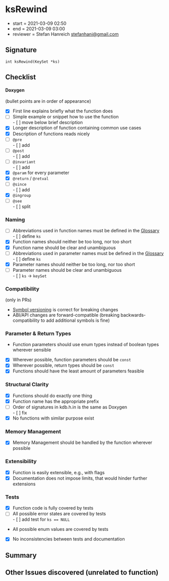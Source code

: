 # ksRewind

- start = 2021-03-09 02:50
- end = 2021-03-09 03:00
- reviewer = Stefan Hanreich <stefanhani@gmail.com>

## Signature

`int ksRewind(KeySet *ks)`

## Checklist

#### Doxygen

(bullet points are in order of appearance)

- [x] First line explains briefly what the function does
- [ ] Simple example or snippet how to use the function  
      - [ ] move below brief description
- [x] Longer description of function containing common use cases
- [x] Description of functions reads nicely
- [ ] `@pre`  
      - [ ] add
- [ ] `@post`  
      - [ ] add
- [ ] `@invariant`  
      - [ ] add
- [x] `@param` for every parameter
- [x] `@return` / `@retval`
- [ ] `@since`  
      - [ ] add
- [x] `@ingroup`
- [ ] `@see`  
      - [ ] split

### Naming

- [ ] Abbreviations used in function names must be defined in the
      [Glossary](/doc/help/elektra-glossary.md)  
      - [ ] define `ks`
- [x] Function names should neither be too long, nor too short
- [x] Function name should be clear and unambiguous
- [ ] Abbreviations used in parameter names must be defined in the
      [Glossary](/doc/help/elektra-glossary.md)  
      - [ ] define `ks`
- [x] Parameter names should neither be too long, nor too short
- [ ] Parameter names should be clear and unambiguous  
      - [ ] `ks` -> `keySet`

### Compatibility

(only in PRs)

- [Symbol versioning](/doc/dev/symbol-versioning.md)
      is correct for breaking changes
- ABI/API changes are forward-compatible (breaking backwards-compatibility
      to add additional symbols is fine)

### Parameter & Return Types

- Function parameters should use enum types instead of boolean types
      wherever sensible
- [x] Wherever possible, function parameters should be `const`
- [x] Wherever possible, return types should be `const`
- [x] Functions should have the least amount of parameters feasible

### Structural Clarity

- [x] Functions should do exactly one thing
- [x] Function name has the appropriate prefix
- [ ] Order of signatures in kdb.h.in is the same as Doxygen  
      - [ ] fix
- [x] No functions with similar purpose exist

### Memory Management

- [x] Memory Management should be handled by the function wherever possible

### Extensibility

- [x] Function is easily extensible, e.g., with flags
- [x] Documentation does not impose limits, that would hinder further extensions

### Tests

- [x] Function code is fully covered by tests
- [ ] All possible error states are covered by tests  
      - [ ] add test for `ks == NULL`
- All possible enum values are covered by tests
- [x] No inconsistencies between tests and documentation

## Summary

## Other Issues discovered (unrelated to function)
